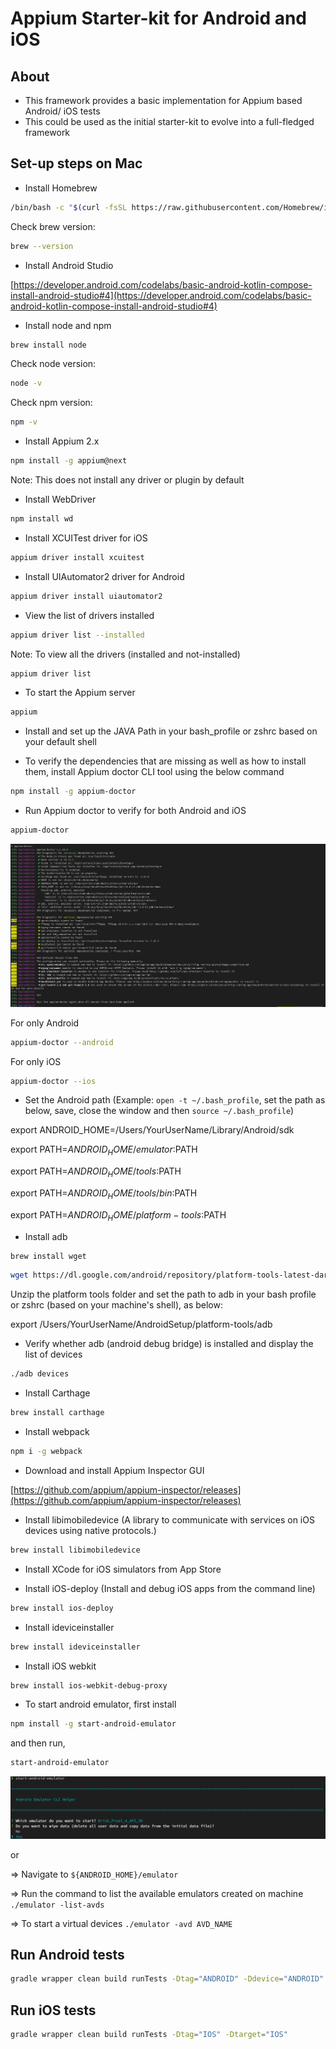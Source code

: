 # Appium Starter-kit for Android and iOS

## About

- This framework provides a basic implementation for Appium based Android/ iOS tests
- This could be used as the initial starter-kit to evolve into a full-fledged framework


## Set-up steps on Mac

- Install Homebrew

```zsh
/bin/bash -c "$(curl -fsSL https://raw.githubusercontent.com/Homebrew/install/HEAD/install.sh)”
```

Check brew version: 
```zsh
brew --version
```

- Install Android Studio

[https://developer.android.com/codelabs/basic-android-kotlin-compose-install-android-studio#4](https://developer.android.com/codelabs/basic-android-kotlin-compose-install-android-studio#4)

- Install node and npm

```zsh
brew install node
```

  
Check node version:

```zsh   
node -v
```

Check npm version:

```zsh
npm -v
```

- Install Appium 2.x

```zsh
npm install -g appium@next
```

Note: This does not install any driver or plugin by default


- Install WebDriver

```zsh
npm install wd
```

- Install XCUITest driver for iOS

```zsh
appium driver install xcuitest
```

- Install UIAutomator2 driver for Android

```zsh
appium driver install uiautomator2
```

- View the list of drivers installed

```zsh
appium driver list --installed
```

Note: To view all the drivers (installed and not-installed)

```zsh
appium driver list
```

- To start the Appium server

```zsh
appium
```

- Install and set up the JAVA Path in your bash_profile or zshrc based on your default shell

- To verify the dependencies that are missing as well as how to install them, install Appium doctor CLI tool using the below command

```zsh
npm install -g appium-doctor
```

- Run Appium doctor to verify for both Android and iOS

```zsh
appium-doctor
```

![img_3.png](img_3.png)

For only Android

```zsh
appium-doctor --android
```

For only iOS

```zsh
appium-doctor --ios
```

- Set the Android path (Example: `open -t ~/.bash_profile`, set the path as below, save, close the window and then `source ~/.bash_profile`)

export ANDROID_HOME=/Users/YourUserName/Library/Android/sdk

export PATH=$ANDROID_HOME/emulator:$PATH

export PATH=$ANDROID_HOME/tools:$PATH

export PATH=$ANDROID_HOME/tools/bin:$PATH

export PATH=$ANDROID_HOME/platform-tools:$PATH

- Install adb

```zsh
brew install wget
```

```zsh
wget https://dl.google.com/android/repository/platform-tools-latest-darwin.zip
```

Unzip the platform tools folder and set the path to adb in your bash profile or zshrc (based on your machine's shell), as below:

export /Users/YourUserName/AndroidSetup/platform-tools/adb

- Verify whether adb (android debug bridge) is installed and display the list of devices

```zsh
./adb devices
```

- Install Carthage

```zsh
brew install carthage
```

- Install webpack

```zsh
npm i -g webpack
```

- Download and install Appium Inspector GUI

[https://github.com/appium/appium-inspector/releases](https://github.com/appium/appium-inspector/releases)

- Install libimobiledevice (A library to communicate with services on iOS devices using native protocols.)

```zsh
brew install libimobiledevice
```

- Install XCode for iOS simulators from App Store

- Install iOS-deploy (Install and debug iOS apps from the command line)

```zsh
brew install ios-deploy
```

- Install ideviceinstaller

```zsh
brew install ideviceinstaller
```

- Install iOS webkit 

```zsh
brew install ios-webkit-debug-proxy
```

- To start android emulator, first install

```zsh
npm install -g start-android-emulator
```

and then run,

```zsh
start-android-emulator
```

![img_2.png](img_2.png)

or

=> Navigate to `${ANDROID_HOME}/emulator`

=> Run the command to list the available emulators created on machine
`./emulator -list-avds`

=> To start a virtual devices
`./emulator -avd AVD_NAME`


## Run Android tests

```zsh
gradle wrapper clean build runTests -Dtag="ANDROID" -Ddevice="ANDROID"
```

## Run iOS tests
```zsh
gradle wrapper clean build runTests -Dtag="IOS" -Dtarget="IOS"
```

